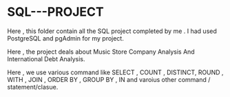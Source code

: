 # SQL---PROJECT

Here , this folder contain all the SQL project completed by me . 
I had used PostgreSQL and pgAdmin for my project.

Here , the project deals about Music Store Company Analysis And International Debt Analysis.

Here , we use various command like SELECT , COUNT , DISTINCT, ROUND , WITH , JOIN , ORDER BY , GROUP BY , IN 
and varoius other command / statement/clasue.
